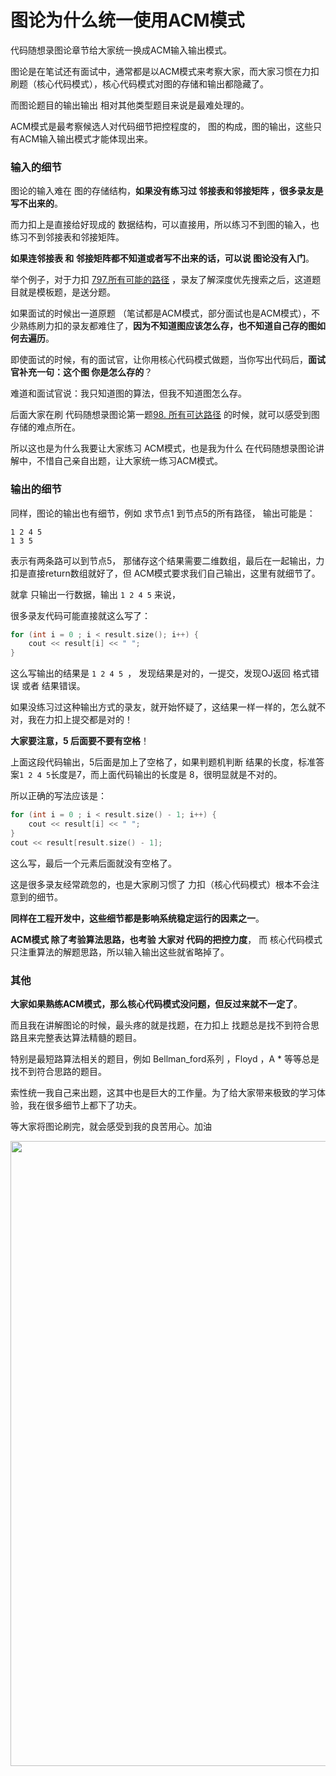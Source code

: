 


# 图论为什么统一使用ACM模式

代码随想录图论章节给大家统一换成ACM输入输出模式。

图论是在笔试还有面试中，通常都是以ACM模式来考察大家，而大家习惯在力扣刷题（核心代码模式），核心代码模式对图的存储和输出都隐藏了。

而图论题目的输出输出 相对其他类型题目来说是最难处理的。

ACM模式是最考察候选人对代码细节把控程度的， 图的构成，图的输出，这些只有ACM输入输出模式才能体现出来。 

### 输入的细节

图论的输入难在 图的存储结构，**如果没有练习过 邻接表和邻接矩阵 ，很多录友是写不出来的**。

而力扣上是直接给好现成的 数据结构，可以直接用，所以练习不到图的输入，也练习不到邻接表和邻接矩阵。

**如果连邻接表 和 邻接矩阵都不知道或者写不出来的话，可以说 图论没有入门**。 

举个例子，对于力扣 [797.所有可能的路径](https://leetcode.cn/problems/all-paths-from-source-to-target/description/) ，录友了解深度优先搜索之后，这道题目就是模板题，是送分题。 

如果面试的时候出一道原题 （笔试都是ACM模式，部分面试也是ACM模式），不少熟练刷力扣的录友都难住了，**因为不知道图应该怎么存，也不知道自己存的图如何去遍历**。

即使面试的时候，有的面试官，让你用核心代码模式做题，当你写出代码后，**面试官补充一句：这个图 你是怎么存的**？ 

难道和面试官说：我只知道图的算法，但我不知道图怎么存。

后面大家在刷 代码随想录图论第一题[98. 所有可达路径](./0098.所有可达路径.md) 的时候，就可以感受到图存储的难点所在。

所以这也是为什么我要让大家练习 ACM模式，也是我为什么 在代码随想录图论讲解中，不惜自己亲自出题，让大家统一练习ACM模式。

### 输出的细节

同样，图论的输出也有细节，例如 求节点1 到节点5的所有路径， 输出可能是：

```
1 2 4 5
1 3 5
```

表示有两条路可以到节点5， 那储存这个结果需要二维数组，最后在一起输出，力扣是直接return数组就好了，但 ACM模式要求我们自己输出，这里有就细节了。

就拿 只输出一行数据，输出 `1 2 4 5` 来说，

很多录友代码可能直接就这么写了：

```CPP
for (int i = 0 ; i < result.size(); i++) {
    cout << result[i] << " ";
}
```

这么写输出的结果是 `1 2 4 5 `， 发现结果是对的，一提交，发现OJ返回 格式错误 或者 结果错误。

如果没练习过这种输出方式的录友，就开始怀疑了，这结果一样一样的，怎么就不对，我在力扣上提交都是对的！

**大家要注意，5 后面要不要有空格**！

上面这段代码输出，5后面是加上了空格了，如果判题机判断 结果的长度，标准答案`1 2 4 5`长度是7，而上面代码输出的长度是 8，很明显就是不对的。

所以正确的写法应该是：

```CPP
for (int i = 0 ; i < result.size() - 1; i++) {
    cout << result[i] << " ";
}
cout << result[result.size() - 1];
```

这么写，最后一个元素后面就没有空格了。

这是很多录友经常疏忽的，也是大家刷习惯了 力扣（核心代码模式）根本不会注意到的细节。

**同样在工程开发中，这些细节都是影响系统稳定运行的因素之一**。

**ACM模式 除了考验算法思路，也考验 大家对 代码的把控力度**， 而 核心代码模式 只注重算法的解题思路，所以输入输出这些就省略掉了。


### 其他 

**大家如果熟练ACM模式，那么核心代码模式没问题，但反过来就不一定了**。

而且我在讲解图论的时候，最头疼的就是找题，在力扣上 找题总是找不到符合思路且来完整表达算法精髓的题目。

特别是最短路算法相关的题目，例如 Bellman_ford系列 ，Floyd ，A * 等等总是找不到符合思路的题目。

索性统一我自己来出题，这其中也是巨大的工作量。为了给大家带来极致的学习体验，我在很多细节上都下了功夫。

等大家将图论刷完，就会感受到我的良苦用心。加油


<div align="center"><a href="https://www.nowcoder.com/link/wx_sqlcarl199" target="_blank"><img src="https://code-thinking-1253855093.file.myqcloud.com/pics/20220416223343.png" width="1000"/></a></div>
